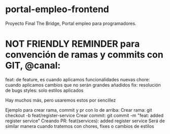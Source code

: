 # portal-empleo-frontend
Proyecto Final The Bridge, Portal empleo para programadores. 


# NOT FRIENDLY REMINDER para convención de ramas y commits con GIT, @canal:
feat: de feature, es cuando aplicamos funcionalidades nuevas
chore: cuando aplicamos cambios que no serán grandes añadidos
fix: resolución de bugs
styles: solo estilos aplicados

Hay muchos más, pero usaremos estos por sencillez

Ejemplo para crear rama, commit y pr con lo de arriba:
Crear rama: git checkout -b feat/register-service
Crear commit: git commit -m "feat: added register service"
Creando PR: feat(services): added register service
Será de similar manera cuando tratemos con chores, fixes o cambios de estilos